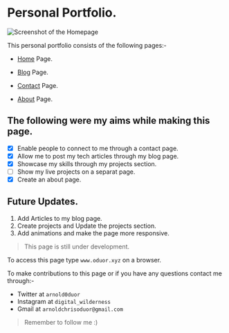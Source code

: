 # Personal Portfolio.

![Screenshot of the Homepage](https://user-images.githubusercontent.com/109024629/231632505-f1eb2daf-2acf-4e69-a8cd-d4cc8477d1f0.png)

This personal portfolio consists of the following pages:-

- [Home](https://www.oduor.xyz/) Page.

- [Blog](https://www.oduor.xyz/blog.html) Page.

- [Contact](https://www.oduor.xyz/contact.html) Page.

- [About](https://www.oduor.xyz/about.html) Page.

## The following were my aims while making this page.

- [x] Enable people to connect to me through a contact page.
- [x] Allow me to post my tech articles through my blog page.
- [x] Showcase my skills through my projects section.
- [ ] Show my live projects on a separat page.
- [x] Create an about page.

## Future Updates.

1. Add Articles to my blog page.
2. Create projects and Update the projects section.
3. Add animations and make the page more responsive.

> This page is still under development.

To access this page type `www.oduor.xyz` on a browser.

To make contributions to this page or if you have any questions contact me through:-
- Twitter at     `arnold0duor`
- Instagram at   `digital_wilderness`
- Gmail at       `arnoldchrisoduor@gmail.com`

> Remember to follow me :)
